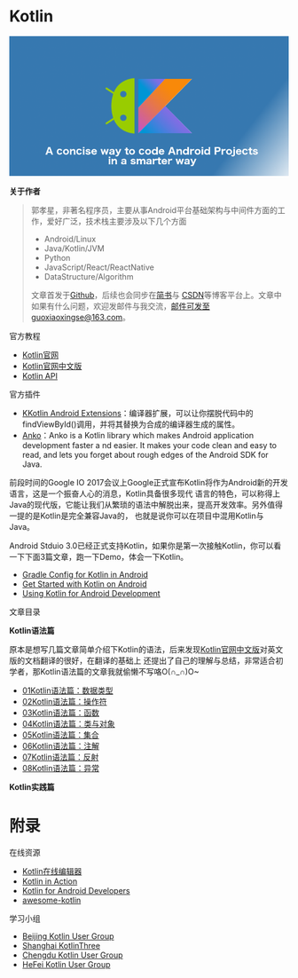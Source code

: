 # Kotlin

<img src="https://github.com/guoxiaoxing/kotlin/raw/master/art/kotlin_banner.png"/>

**关于作者**

>郭孝星，非著名程序员，主要从事Android平台基础架构与中间件方面的工作，爱好广泛，技术栈主要涉及以下几个方面
>
>- Android/Linux
>- Java/Kotlin/JVM
>- Python
>- JavaScript/React/ReactNative
>- DataStructure/Algorithm
>
>文章首发于[Github](https://github.com/guoxiaoxing)，后续也会同步在[简书](http://www.jianshu.com/users/66a47e04215b/latest_articles)与
[CSDN](http://blog.csdn.net/allenwells)等博客平台上。文章中如果有什么问题，欢迎发邮件与我交流，邮件可发至guoxiaoxingse@163.com。

官方教程

- [Kotlin官网](https://kotlinlang.org/)
- [Kotlin官网中文版](https://www.kotlincn.net/)
- [Kotlin API](https://kotlinlang.org/api/latest/jvm/stdlib/index.html)

官方插件

- [KKotlin Android Extensions](https://www.kotlincn.net/docs/tutorials/android-plugin.html)：编译器扩展，可以让你摆脱代码中的findViewById()调用，并将其替换为合成的编译器生成的属性。
- [Anko](https://github.com/kotlin/anko)：Anko is a Kotlin library which makes Android application development faster a nd easier. It makes your code clean and easy to read, and lets you forget about rough edges of the Android SDK for Java.

前段时间的Google IO 2017会议上Google正式宣布Kotlin将作为Android新的开发语言，这是一个振奋人心的消息，Kotlin具备很多现代
语言的特色，可以称得上Java的现代版，它能让我们从繁琐的语法中解脱出来，提高开发效率。另外值得一提的是Kotlin是完全兼容Java的，
也就是说你可以在项目中混用Kotlin与Java。

Android Stduio 3.0已经正式支持Kotlin，如果你是第一次接触Kotlin，你可以看一下下面3篇文章，跑一下Demo，体会一下Kotlin。

- [Gradle Config for Kotlin in Android](https://kotlinlang.org/docs/reference/using-gradle.html)
- [Get Started with Kotlin on Android]( https://developer.android.com/kotlin/get-started.html)
- [Using Kotlin for Android Development](https://kotlinlang.org/docs/reference/android-overview.html)

文章目录

**Kotlin语法篇**

原本是想写几篇文章简单介绍下Kotlin的语法，后来发现[Kotlin官网中文版](https://www.kotlincn.net/)对英文版的文档翻译的很好，在翻译的基础上
还提出了自己的理解与总结，非常适合初学者，那Kotlin语法篇的文章我就偷懒不写咯O(∩_∩)O~

- [01Kotlin语法篇：数据类型](https://github.com/guoxiaoxing/kotlin/blob/master/doc/Kotlin语法篇/01Kotlin语法篇：数据类型.md)
- [02Kotlin语法篇：操作符](https://github.com/guoxiaoxing/kotlin/blob/master/doc/Kotlin语法篇/02Kotlin语法篇：操作符.md])
- [03Kotlin语法篇：函数](https://github.com/guoxiaoxing/kotlin/blob/master/doc/Kotlin语法篇/03Kotlin语法篇：函数.md)
- [04Kotlin语法篇：类与对象](https://github.com/guoxiaoxing/kotlin/blob/master/doc/Kotlin语法篇/04Kotlin语法篇：类与对象.md)
- [05Kotlin语法篇：集合](https://github.com/guoxiaoxing/kotlin/blob/master/doc/Kotlin语法篇/05Kotlin语法篇：集合.md)
- [06Kotlin语法篇：注解](https://github.com/guoxiaoxing/kotlin/blob/master/doc/Kotlin语法篇/06Kotlin语法篇：注解.md)
- [07Kotlin语法篇：反射](https://github.com/guoxiaoxing/kotlin/blob/master/doc/Kotlin语法篇/007Kotlin语法篇：反射.md)
- [08Kotlin语法篇：异常](https://github.com/guoxiaoxing/kotlin/blob/master/doc/Kotlin语法篇/08Kotlin语法篇：异常.md)

**Kotlin实践篇**

# 附录

在线资源

- [Kotlin在线编辑器](https://try.kotlinlang.org/#/Examples/Hello,%20world!/Simplest%20version/Simplest%20version.kt)
- [Kotlin in Action](https://www.manning.com/books/kotlin-in-action)
- [Kotlin for Android Developers](https://leanpub.com/kotlin-for-android-developers)
- [awesome-kotlin](https://github.com/KotlinBy/awesome-kotlin)

学习小组

- [Beijing Kotlin User Group](http://www.kotliner.cn/)
- [Shanghai KotlinThree](http://kotlinthree.github.io/)
- [Chengdu Kotlin User Group](https://www.kotliner.cn/chengdu/)
- [HeFei Kotlin User Group](http://weibo.com/kotlinhfug)
